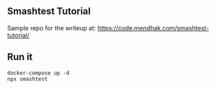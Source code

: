 ## Smashtest Tutorial

Sample repo for the writeup at: https://code.mendhak.com/smashtest-tutorial/

## Run it

```
docker-compose up -d
npx smashtest
```